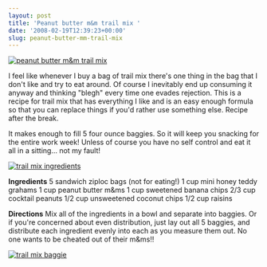 ```yaml
---
layout: post
title: 'Peanut butter m&m trail mix '
date: '2008-02-19T12:39:23+00:00'
slug: peanut-butter-mm-trail-mix
---
```

<a href="http://www.flickr.com/photos/kstar810/2278103912/"><img src="http://farm3.static.flickr.com/2051/2278103912_b21ff0282c.jpg?v=0" alt="peanut butter m&m trail mix" /></a>

I feel like whenever I buy a bag of trail mix there's one thing in the bag that I don't like and try to eat around. Of course I inevitably end up consuming it anyway and thinking "blegh" every time one evades rejection. This is a recipe for trail mix that has everything I like and is an easy enough formula so that you can replace things if you'd rather use something else. Recipe after the break.

<!--more-->

It makes enough to fill 5 four ounce baggies. So it will keep you snacking for the entire work week! Unless of course you have no self control and eat it all in a sitting... not my fault!

<a href="http://www.flickr.com/photos/kstar810/2278103864/in/photostream/"><img src="http://farm3.static.flickr.com/2066/2278103864_5f903b7748.jpg?v=0" alt="trail mix ingredients" /></a>

<strong>Ingredients</strong>
5 sandwich ziploc bags (not for eating!)
1 cup mini honey teddy grahams
1 cup peanut butter m&ms
1 cup sweetened banana chips
2/3 cup cocktail peanuts
1/2 cup unsweetened coconut chips
1/2 cup raisins

<strong>Directions</strong>
Mix all of the ingredients in a bowl and separate into baggies. Or if you're concerned about even distribution, just lay out all 5 baggies, and distribute each ingredient evenly into each as you measure them out. No one wants to be cheated out of their m&ms!!

<a href="http://www.flickr.com/photos/kstar810/2278103814/in/photostream/"><img src="http://farm3.static.flickr.com/2007/2278103814_40b3047894.jpg?v=0" alt="trail mix baggie" /></a>
